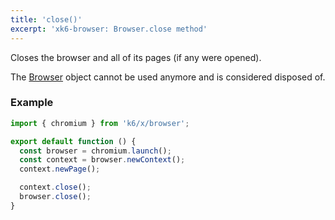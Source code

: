 ```yaml
---
title: 'close()'
excerpt: 'xk6-browser: Browser.close method'
---
```


Closes the browser and all of its pages (if any were opened).

The [Browser](/javascript-api/xk6-browser/browser/) object cannot be used anymore and is considered disposed of.


### Example

<CodeGroup labels={[]}>

```javascript
import { chromium } from 'k6/x/browser';

export default function () {
  const browser = chromium.launch();
  const context = browser.newContext();
  context.newPage();

  context.close();
  browser.close();
}
```

</CodeGroup>
